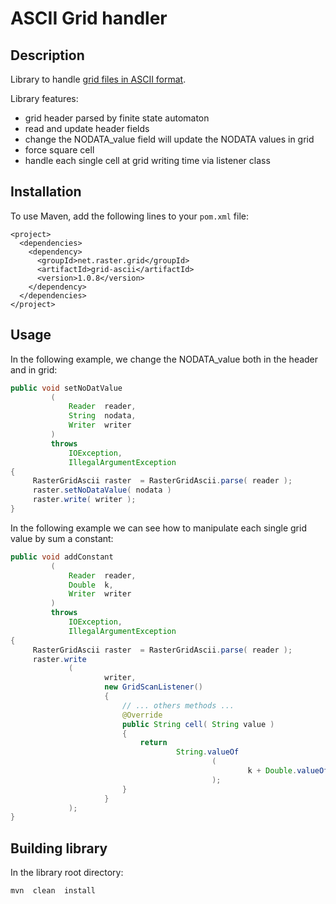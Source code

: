 # ASCII Grid handler

## Description

Library to handle [grid files in ASCII format](https://en.wikipedia.org/wiki/Esri_grid 'Wikipedia file format definition').

Library features:
 * grid header parsed by finite state automaton
 * read and update header fields
 * change the NODATA_value field will update the NODATA values in grid
 * force square cell
 * handle each single cell at grid writing time via listener class
 
## Installation
 
To use Maven, add the following lines to your `pom.xml` file:
 
   ```maven
   <project>
     <dependencies>
       <dependency>
         <groupId>net.raster.grid</groupId>
         <artifactId>grid-ascii</artifactId>
         <version>1.0.8</version>
       </dependency>
     </dependencies>
   </project>
   ```

## Usage

In the following example, we change the NODATA_value both in the header and in grid:

   ```Java
   public void setNoDatValue
            (
                Reader  reader,
                String  nodata,
                Writer  writer
            )
            throws
                IOException,
                IllegalArgumentException
   {
        RasterGridAscii raster  = RasterGridAscii.parse( reader );
        raster.setNoDataValue( nodata )
        raster.write( writer );
   }
   ```
   
In the following example we can see how to manipulate each single grid value by sum a constant:

   ```Java
   public void addConstant
            (
                Reader  reader,
                Double  k,
                Writer  writer
            )
            throws
                IOException,
                IllegalArgumentException
   {
        RasterGridAscii raster  = RasterGridAscii.parse( reader );
        raster.write
                (
                        writer,
                        new GridScanListener()
                        {
                            // ... others methods ...
                            @Override
                            public String cell( String value )
                            {
                                return
                                        String.valueOf
                                                (
                                                        k + Double.valueOf( value )
                                                );
                            }
                        } 
                );
   }
   ```


## Building library

In the library root directory:

   ```sh
   mvn  clean  install
   ```
